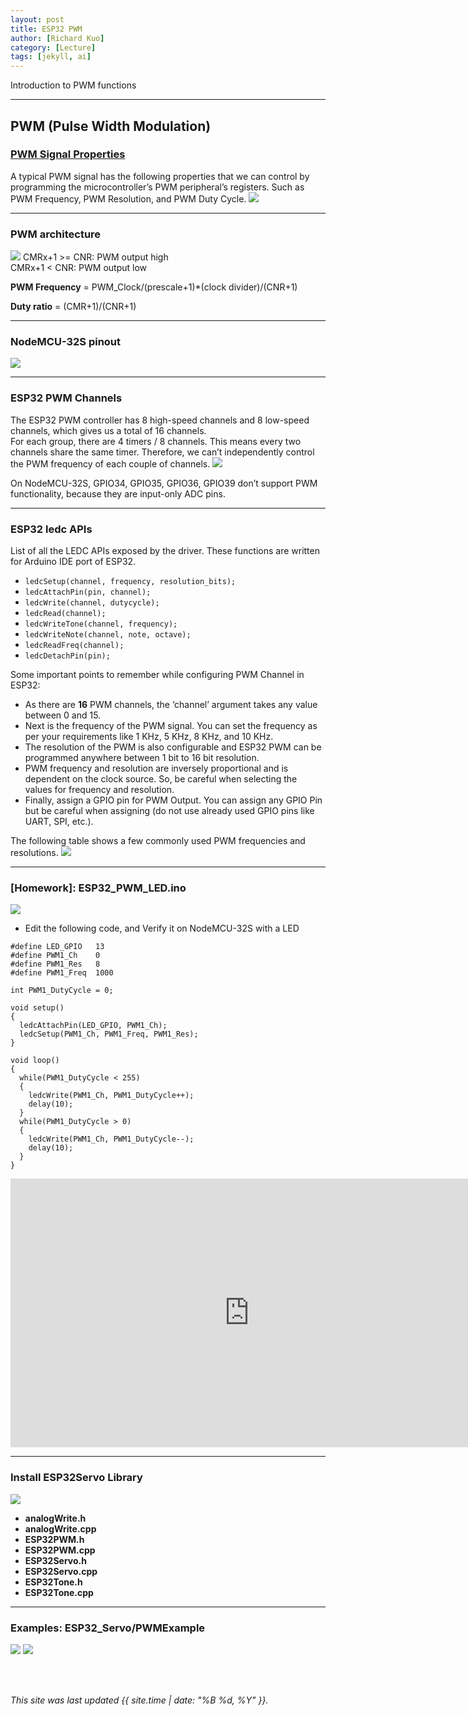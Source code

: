 ```yaml
---
layout: post
title: ESP32 PWM
author: [Richard Kuo]
category: [Lecture]
tags: [jekyll, ai]
---
```


Introduction to PWM functions 

---
## PWM (Pulse Width Modulation)

### [PWM Signal Properties](https://deepbluembedded.com/esp32-pwm-tutorial-examples-analogwrite-arduino/)
A typical PWM signal has the following properties that we can control by programming the microcontroller’s PWM peripheral’s registers. Such as PWM Frequency, PWM Resolution, and PWM Duty Cycle.
![](https://deepbluembedded.com/wp-content/uploads/2018/08/pwm_fade.gif)

---
### PWM architecture
![](https://github.com/rkuo2000/MCU-course/blob/main/images/PWM_functional_diagram.png?raw=true)
CMRx+1 >= CNR: PWM output high <br>
CMRx+1 <  CNR: PWM output low <br>

**PWM Frequency** = PWM_Clock/(prescale+1)*(clock divider)/(CNR+1) <br>

**Duty ratio** = (CMR+1)/(CNR+1)<br>

---
### NodeMCU-32S pinout
![](https://github.com/rkuo2000/MCU-course/blob/main/images/NodeMCU-32S_pinout.jpg?raw=true)

---
### ESP32 PWM Channels
The ESP32 PWM controller has 8 high-speed channels and 8 low-speed channels, which gives us a total of 16 channels.<br>
For each group, there are 4 timers / 8 channels. This means every two channels share the same timer. Therefore, we can’t independently control the PWM frequency of each couple of channels.
![](https://deepbluembedded.com/wp-content/uploads/2021/04/ESP32-PWM-Channels-Pins-PWM-Tutorial-With-Examples.png?ezimgfmt=ng:webp/ngcb6)

On NodeMCU-32S, GPIO34, GPIO35, GPIO36, GPIO39 don’t support PWM functionality, because they are input-only ADC pins.

---
### ESP32 ledc APIs
List of all the LEDC APIs exposed by the driver. These functions are written for Arduino IDE port of ESP32.
* `ledcSetup(channel, frequency, resolution_bits);`
* `ledcAttachPin(pin, channel);`
* `ledcWrite(channel, dutycycle);`
* `ledcRead(channel);`
* `ledcWriteTone(channel, frequency);`
* `ledcWriteNote(channel, note, octave);`
* `ledcReadFreq(channel);`
* `ledcDetachPin(pin);`

Some important points to remember while configuring PWM Channel in ESP32:
* As there are **16** PWM channels, the ‘channel’ argument takes any value between 0 and 15.<br>
* Next is the frequency of the PWM signal. You can set the frequency as per your requirements like 1 KHz, 5 KHz, 8 KHz, and 10 KHz.
* The resolution of the PWM is also configurable and ESP32 PWM can be programmed anywhere between 1 bit to 16 bit resolution.<br>
* PWM frequency and resolution are inversely proportional and is dependent on the clock source. So, be careful when selecting the values for frequency and resolution.<br>
* Finally, assign a GPIO pin for PWM Output. You can assign any GPIO Pin but be careful when assigning (do not use already used GPIO pins like UART, SPI, etc.).

The following table shows a few commonly used PWM frequencies and resolutions.
![](https://github.com/rkuo2000/MCU-course/blob/main/images/PWM_frequencies_and_resolutions_table.png?raw=true)

---
### [Homework]: ESP32_PWM_LED.ino
![](https://github.com/rkuo2000/MCU-course/blob/main/images/Example_PWM_LED.jpg?raw=true)

* Edit the following code, and Verify it on NodeMCU-32S with a LED

```
#define LED_GPIO   13
#define PWM1_Ch    0
#define PWM1_Res   8
#define PWM1_Freq  1000
 
int PWM1_DutyCycle = 0;
 
void setup()
{
  ledcAttachPin(LED_GPIO, PWM1_Ch);
  ledcSetup(PWM1_Ch, PWM1_Freq, PWM1_Res);
}
 
void loop()
{
  while(PWM1_DutyCycle < 255)
  {
    ledcWrite(PWM1_Ch, PWM1_DutyCycle++);
    delay(10);
  }
  while(PWM1_DutyCycle > 0)
  {
    ledcWrite(PWM1_Ch, PWM1_DutyCycle--);
    delay(10);
  }
}
```

<iframe width="764" height="430" src="https://www.youtube.com/embed/_lmcIUVRiCY" title="YouTube video player" frameborder="0" allow="accelerometer; autoplay; clipboard-write; encrypted-media; gyroscope; picture-in-picture" allowfullscreen></iframe>

---
### Install ESP32Servo Library
![](https://github.com/rkuo2000/MCU-course/blob/main/images/Arduino_Library_ESP32Servo.png?raw=true)
* **analogWrite.h**<br>
* **analogWrite.cpp**<br>
* **ESP32PWM.h**<br>
* **ESP32PWM.cpp**<br>
* **ESP32Servo.h**<br>
* **ESP32Servo.cpp**<br>
* **ESP32Tone.h**<br>
* **ESP32Tone.cpp**<br>

---
### Examples: ESP32_Servo/PWMExample
![](https://github.com/rkuo2000/MCU-course/blob/main/images/Example_PWM_LED.jpg?raw=true)
![](https://github.com/rkuo2000/MCU-course/blob/main/images/Examples_ESP32Servo_PWMExample.png?raw=true)

<br>
<br>

*This site was last updated {{ site.time | date: "%B %d, %Y" }}.*


